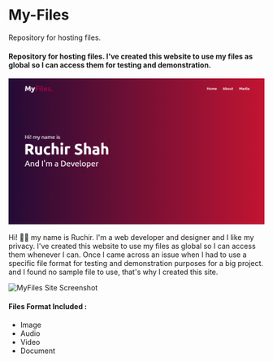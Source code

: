 # My-Files
Repository for hosting files.

#### Repository for hosting files. I've created this website to use my files as global so I can access them for testing and demonstration.

[![MyFiles Site Screenshot](include/hero-image.png)](https://theruchirshah.github.io/My-Files/)

Hi! 👋🏻 my name is Ruchir. I'm a web developer and designer and I like my privacy. I've created this website to use my files as global so I can access them whenever I can. Once I came across an issue when I had to use a specific file format for testing and demonstration purposes for a big project. and I found no sample file to use, that's why I created this site.

![MyFiles Site Screenshot](include/hero-image-gif.gif)

#### Files Format Included :
 - Image
 - Audio
 - Video
 - Document
